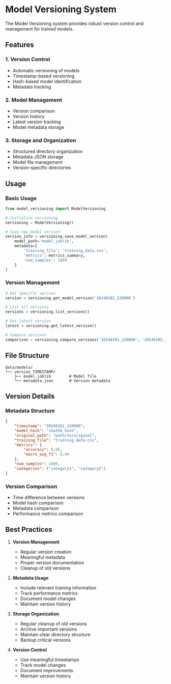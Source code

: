# Model Versioning System

The Model Versioning system provides robust version control and management for trained models.

## Features

### 1. Version Control
- Automatic versioning of models
- Timestamp-based versioning
- Hash-based model identification
- Metadata tracking

### 2. Model Management
- Version comparison
- Version history
- Latest version tracking
- Model metadata storage

### 3. Storage and Organization
- Structured directory organization
- Metadata JSON storage
- Model file management
- Version-specific directories

## Usage

### Basic Usage
```python
from model_versioning import ModelVersioning

# Initialize versioning
versioning = ModelVersioning()

# Save new model version
version_info = versioning.save_model_version(
    model_path='model.joblib',
    metadata={
        'training_file': 'training_data.csv',
        'metrics': metrics_summary,
        'num_samples': 1000
    }
)
```

### Version Management
```python
# Get specific version
version = versioning.get_model_version('20240101_120000')

# List all versions
versions = versioning.list_versions()

# Get latest version
latest = versioning.get_latest_version()

# Compare versions
comparison = versioning.compare_versions('20240101_120000', '20240102_120000')
```

## File Structure
```
data/models/
└── version_TIMESTAMP/
    ├── model.joblib        # Model file
    └── metadata.json       # Version metadata
```

## Version Details

### Metadata Structure
```json
{
    "timestamp": "20240101_120000",
    "model_hash": "sha256_hash",
    "original_path": "path/to/original",
    "training_file": "training_data.csv",
    "metrics": {
        "accuracy": 0.95,
        "macro_avg_f1": 0.94
    },
    "num_samples": 1000,
    "categories": ["category1", "category2"]
}
```

### Version Comparison
- Time difference between versions
- Model hash comparison
- Metadata comparison
- Performance metrics comparison

## Best Practices

1. **Version Management**
   - Regular version creation
   - Meaningful metadata
   - Proper version documentation
   - Cleanup of old versions

2. **Metadata Usage**
   - Include relevant training information
   - Track performance metrics
   - Document model changes
   - Maintain version history

3. **Storage Organization**
   - Regular cleanup of old versions
   - Archive important versions
   - Maintain clear directory structure
   - Backup critical versions

4. **Version Control**
   - Use meaningful timestamps
   - Track model changes
   - Document improvements
   - Maintain version history 